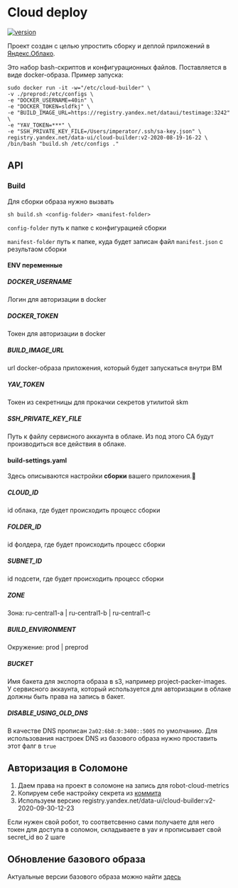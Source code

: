 # Cloud deploy
[![version](https://badger.yandex-team.ru/custom/[Version]/[v2-2020-09-30-12-23][blue]/badge.svg)](.version)

Проект создан с целью упростить сборку и деплой приложений в [Яндекс.Облако](https://cloud.yandex.ru).

Это набор bash-скриптов и конфигурационных файлов. Поставляется в виде docker-образа.
Пример запуска:
```
sudo docker run -it -w="/etc/cloud-builder" \
-v ./preprod:/etc/configs \
-e "DOCKER_USERNAME=40in" \
-e "DOCKER_TOKEN=sldfkj" \
-e "BUILD_IMAGE_URL=https://registry.yandex.net/dataui/testimage:3242" \
-e "YAV_TOKEN=***" \
-e "SSH_PRIVATE_KEY_FILE=/Users/imperator/.ssh/sa-key.json" \
registry.yandex.net/data-ui/cloud-builder:v2-2020-08-19-16-22 \
/bin/bash "build.sh /etc/configs ."
```

## API
### Build
Для сборки образа нужно вызвать 
```
sh build.sh <config-folder> <manifest-folder>
```

`config-folder` путь к папке с конфигурацией сборки

`manifest-folder` путь к папке, куда будет записан файл `manifest.json` с результаом сборки

#### ENV переменные
##### DOCKER_USERNAME
Логин для авторизации в docker
##### DOCKER_TOKEN
Токен для авторизации в docker
##### BUILD_IMAGE_URL
url docker-образа приложения, который будет запускаться внутри ВМ 
##### YAV_TOKEN
Токен из секретницы для прокачки секретов утилитой skm
##### SSH_PRIVATE_KEY_FILE
Путь к файлу сервисного аккаунта в облаке. Из под этого СА будут производиться все действия в облаке.

#### build-settings.yaml
Здесь описываются настройки **сборки** вашего приложения.

##### CLOUD_ID
id облака, где будет происходить процесс сборки
##### FOLDER_ID
id фолдера, где будет происходить процесс сборки
##### SUBNET_ID
id подсети, где будет происходить процесс сборки
##### ZONE
Зона: ru-central1-a | ru-central1-b | ru-central1-c
##### BUILD_ENVIRONMENT
Окружение: prod | preprod
##### BUCKET
Имя бакета для экспорта образа в s3, например project-packer-images.
У сервисного аккаунта, который используется для авторизации в облаке должны быть права на запись в бакет. 
##### DISABLE_USING_OLD_DNS
В качестве DNS прописан `2a02:6b8:0:3400::5005` по умолчанию. Для использования настроек DNS из базового образа нужно проставить этот фалг в `true`

## Авторизация в Соломоне
1. Даем права на проект в соломоне на запись для robot-cloud-metrics
1. Копируем себе настройку секрета из [коммита](https://github.yandex-team.ru/data-ui/cloud-console/commit/0bdb7a27b856efca5561f2d23ce6e376a6d92f37)
1. Используем версию registry.yandex.net/data-ui/cloud-builder:v2-2020-09-30-12-23

Если нужен свой робот, то соответсвенно сами получаете для него токен для доступа в соломон, складываете в yav и прописывает свой secret_id во 2 шаге

## Обновление базового образа
Актуальные версии базового образа можно найти 
[здесь](https://bb.yandex-team.ru/projects/CLOUD/repos/paas-images/browse/paas-base-g2/CHANGELOG.md)
